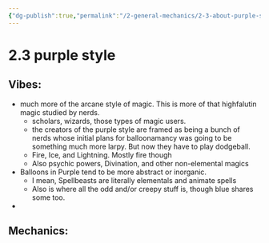 ```yaml
---
{"dg-publish":true,"permalink":"/2-general-mechanics/2-3-about-purple-style/"}
---
```


# 2.3 purple style 

## Vibes:
- much more of the arcane style of magic. This is more of that highfalutin magic studied by nerds.
	- scholars, wizards, those types of magic users.
	- the creators of the purple style are framed as being a bunch of nerds whose initial plans for balloonamancy was going to be something much more larpy. But now they have to play dodgeball.
	- Fire, Ice, and Lightning. Mostly fire though
	- Also psychic powers, Divination, and other non-elemental magics
- Balloons in Purple tend to be more abstract or inorganic.
	- I mean, Spellbeasts are literally elementals and animate spells
	- Also is where all the odd and/or creepy stuff is, though blue shares some too.
- 


## Mechanics: